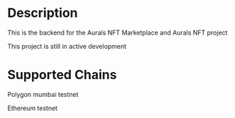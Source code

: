 # Description
This is the backend for the Aurals NFT Marketplace and Aurals NFT project

This project is still in active development

# Supported Chains

Polygon mumbai testnet

Ethereum testnet